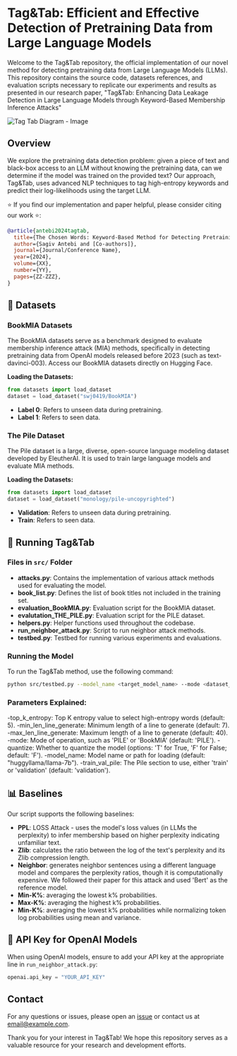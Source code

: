 # Tag&Tab: Efficient and Effective Detection of Pretraining Data from Large Language Models

Welcome to the Tag&Tab repository, the official implementation of our novel method for detecting pretraining data from Large Language Models (LLMs). This repository contains the source code, datasets references, and evaluation scripts necessary to replicate our experiments and results as presented in our research paper, "Tag&Tab: Enhancing Data Leakage Detection in Large Language Models through Keyword-Based Membership Inference Attacks"

![Tag Tab Diagram  - Image](https://github.com/user-attachments/assets/1a0266aa-c422-4e3b-92cf-8bbf451d5f0f)

## Overview

We explore the pretraining data detection problem: given a piece of text and black-box access to an LLM without knowing the pretraining data, can we determine if the model was trained on the provided text? Our approach, Tag&Tab, uses advanced NLP techniques to tag high-entropy keywords and predict their log-likelihoods using the target LLM.

⭐ If you find our implementation and paper helpful, please consider citing our work ⭐:

```bibtex
@article{antebi2024tagtab,
  title={The Chosen Words: Keyword-Based Method for Detecting Pretraining Data from Large Language Models},
  author={Sagiv Antebi and [Co-authors]},
  journal={Journal/Conference Name},
  year={2024},
  volume={XX},
  number={YY},
  pages={ZZ-ZZZ},
}
```

## 📘 Datasets

### BookMIA Datasets

The BookMIA datasets serve as a benchmark designed to evaluate membership inference attack (MIA) methods, specifically in detecting pretraining data from OpenAI models released before 2023 (such as text-davinci-003). Access our BookMIA datasets directly on Hugging Face.

**Loading the Datasets:**

```python
from datasets import load_dataset
dataset = load_dataset("swj0419/BookMIA")
```

- **Label 0**: Refers to unseen data during pretraining.
- **Label 1**: Refers to seen data.


### The Pile Dataset

The Pile dataset is a large, diverse, open-source language modeling dataset developed by EleutherAI. It is used to train large language models and evaluate MIA methods.

**Loading the Datasets:**

```python
from datasets import load_dataset
dataset = load_dataset("monology/pile-uncopyrighted")
```

- **Validation**: Refers to unseen data during pretraining.
- **Train**: Refers to seen data.

## 🚀 Running Tag&Tab

### Files in `src/` Folder

- **attacks.py**: Contains the implementation of various attack methods used for evaluating the model.
- **book_list.py**: Defines the list of book titles not included in the training set.
- **evaluation_BookMIA.py**: Evaluation script for the BookMIA dataset.
- **evalutation_THE_PILE.py**: Evaluation script for the PILE dataset.
- **helpers.py**: Helper functions used throughout the codebase.
- **run_neighbor_attack.py**: Script to run neighbor attack methods.
- **testbed.py**: Testbed for running various experiments and evaluations.

### Running the Model

To run the Tag&Tab method, use the following command:

```sh
python src/testbed.py --model_name <target_model_name> --mode <dataset_name> 
```

### Parameters Explained:
-top_k_entropy: Top K entropy value to select high-entropy words (default: 5).
-min_len_line_generate: Minimum length of a line to generate (default: 7).
-max_len_line_generate: Maximum length of a line to generate (default: 40).
-mode: Mode of operation, such as 'PILE' or 'BookMIA' (default: 'PILE').
-quantize: Whether to quantize the model (options: 'T' for True, 'F' for False; default: 'F').
-model_name: Model name or path for loading (default: "huggyllama/llama-7b").
-train_val_pile: The Pile section to use, either 'train' or 'validation' (default: 'validation').


## 📊 Baselines

Our script supports the following baselines:
- **PPL**: LOSS Attack - uses the model's loss values (in LLMs the perplexity) to infer membership based on higher perplexity indicating unfamiliar text.
- **Zlib**: calculates the ratio between the log of the text's perplexity and its Zlib compression length.
- **Neighbor**: generates neighbor sentences using a different language model and compares the perplexity ratios, though it is computationally expensive. We followed their paper for this attack and used 'Bert' as the reference model.
- **Min-K%**: averaging the lowest k% probabilities.
- **Max-K%**: averaging the highest k% probabilities.
- **Min-K%**: averaging the lowest k% probabilities while normalizing token log probabilities using mean and variance.

## 🔐 API Key for OpenAI Models

When using OpenAI models, ensure to add your API key at the appropriate line in `run_neighbor_attack.py`:

```python
openai.api_key = "YOUR_API_KEY"
```

## Contact

For any questions or issues, please open an [issue](https://github.com/username/TagAndTab/issues) or contact us at [email@example.com](mailto:email@example.com).

Thank you for your interest in Tag&Tab! We hope this repository serves as a valuable resource for your research and development efforts.

